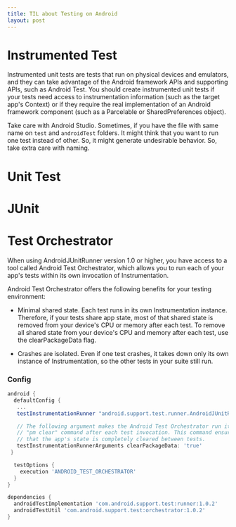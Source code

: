 ```yaml
---
title: TIL about Testing on Android
layout: post
---
```


# Instrumented Test

Instrumented unit tests are tests that run on physical devices and emulators,
and they can take advantage of the Android framework APIs and supporting APIs, such as Android Test.
You should create instrumented unit tests if your tests need access to instrumentation information (such as the target app's Context)
or if they require the real implementation of an Android framework component (such as a Parcelable or SharedPreferences object).

Take care with Android Studio. Sometimes, if you have the file with same name on `test` and `androidTest` folders.
It might think that you want to run one test instead of other. So, it might generate undesirable behavior.
So, take extra care with naming.

# Unit Test

# JUnit

# Test Orchestrator

When using AndroidJUnitRunner version 1.0 or higher, you have access to a tool called Android Test Orchestrator,
which allows you to run each of your app's tests within its own invocation of Instrumentation.

Android Test Orchestrator offers the following benefits for your testing environment:

- Minimal shared state. Each test runs in its own Instrumentation instance. Therefore, if your tests share app state, most of that shared state is removed from your device's CPU or memory after each test.
  To remove all shared state from your device's CPU and memory after each test, use the clearPackageData flag.

- Crashes are isolated. Even if one test crashes, it takes down only its own instance of Instrumentation, so the other tests in your suite still run.

### Config

```groovy
android {
  defaultConfig {
   ...
   testInstrumentationRunner "android.support.test.runner.AndroidJUnitRunner"

   // The following argument makes the Android Test Orchestrator run its
   // "pm clear" command after each test invocation. This command ensures
   // that the app's state is completely cleared between tests.
   testInstrumentationRunnerArguments clearPackageData: 'true'
 }

  testOptions {
    execution 'ANDROID_TEST_ORCHESTRATOR'
  }
}

dependencies {
  androidTestImplementation 'com.android.support.test:runner:1.0.2'
  androidTestUtil 'com.android.support.test:orchestrator:1.0.2'
}

```
